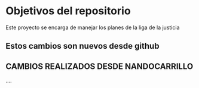 # Objetivos del repositorio

Este proyecto se encarga de manejar los planes de la liga de la justicia

## Estos cambios son nuevos desde github

## CAMBIOS REALIZADOS DESDE NANDOCARRILLO

....

